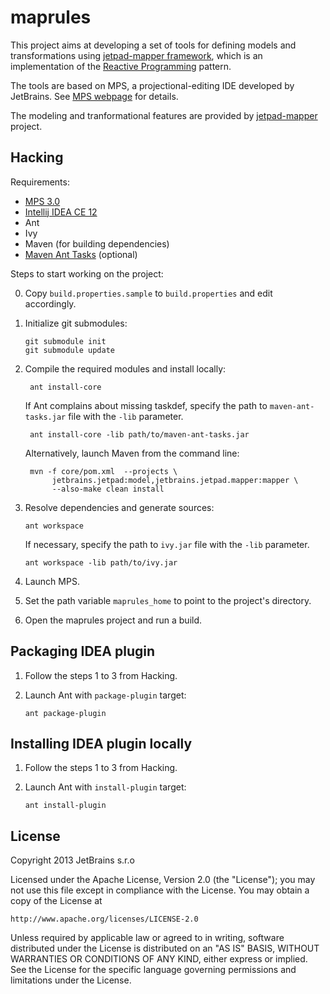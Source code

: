 maprules
========

This project aims at developing a set of tools for defining models and transformations using [jetpad-mapper framework](https://github.com/JetBrains/jetpad-mapper), which is an implementation of the [Reactive Programming](http://en.wikipedia.org/wiki/Reactive_programming) pattern.

The tools are based on MPS, a projectional-editing IDE developed by JetBrains. See [MPS webpage](http://www.jetbrains.com/mps/) for details.

The modeling and tranformational features are provided by [jetpad-mapper](https://github.com/JetBrains/jetpad-mapper) project.

Hacking
-------

Requirements: 

* [MPS 3.0](http://www.jetbrains.com/mps/download/)
* [Intellij IDEA CE 12](http://www.jetbrains.com/idea/download/)
* Ant
* Ivy
* Maven (for building dependencies)
* [Maven Ant Tasks](http://maven.apache.org/ant-tasks/) (optional)

Steps to start working on the project:

0.  Copy `build.properties.sample` to `build.properties` and edit accordingly.

1.  Initialize git submodules:

        git submodule init
        git submodule update

2. Compile the required modules and install locally:

        ant install-core

    If Ant complains about missing taskdef, specify the path to
    `maven-ant-tasks.jar` file with the `-lib` parameter.

        ant install-core -lib path/to/maven-ant-tasks.jar

    Alternatively, launch Maven from the command line:

        mvn -f core/pom.xml  --projects \
             jetbrains.jetpad:model,jetbrains.jetpad.mapper:mapper \
             --also-make clean install

3.  Resolve dependencies and generate sources:

        ant workspace

    If necessary, specify the path to `ivy.jar` file with the `-lib` parameter.

        ant workspace -lib path/to/ivy.jar

4.  Launch MPS.

5.  Set the path variable `maprules_home` to point to the project's directory.

6.  Open the maprules project and run a build.

Packaging IDEA plugin
--------------------

1.  Follow the steps 1 to 3 from Hacking.

3.  Launch Ant with `package-plugin` target:

        ant package-plugin

Installing IDEA plugin locally
------------------------------

1.  Follow the steps 1 to 3 from Hacking.

3.  Launch Ant with `install-plugin` target:

        ant install-plugin

License
-------

Copyright 2013 JetBrains s.r.o

Licensed under the Apache License, Version 2.0 (the "License"); you may not use this file except in compliance with the License. You may obtain a copy of the License at

    http://www.apache.org/licenses/LICENSE-2.0

Unless required by applicable law or agreed to in writing, software distributed under the License is distributed on an "AS IS" BASIS, WITHOUT WARRANTIES OR CONDITIONS OF ANY KIND, either express or implied.  See the License for the specific language governing permissions and limitations under the License.  
